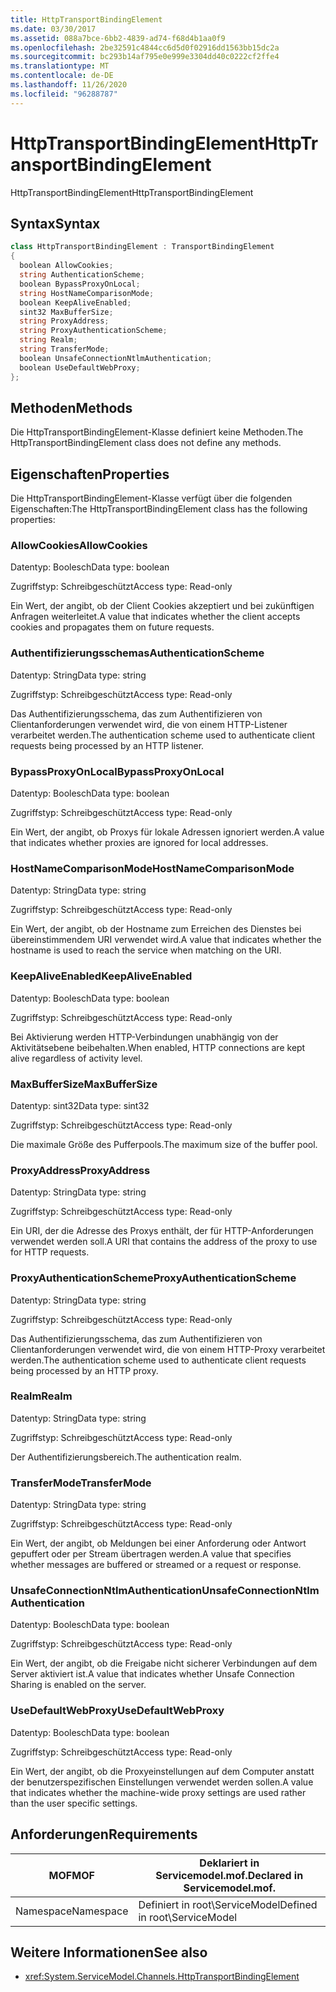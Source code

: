 ```yaml
---
title: HttpTransportBindingElement
ms.date: 03/30/2017
ms.assetid: 088a7bce-6bb2-4839-ad74-f68d4b1aa0f9
ms.openlocfilehash: 2be32591c4844cc6d5d0f02916dd1563bb15dc2a
ms.sourcegitcommit: bc293b14af795e0e999e3304dd40c0222cf2ffe4
ms.translationtype: MT
ms.contentlocale: de-DE
ms.lasthandoff: 11/26/2020
ms.locfileid: "96288787"
---
```

# <a name="httptransportbindingelement"></a><span data-ttu-id="ee351-102">HttpTransportBindingElement</span><span class="sxs-lookup"><span data-stu-id="ee351-102">HttpTransportBindingElement</span></span>

<span data-ttu-id="ee351-103">HttpTransportBindingElement</span><span class="sxs-lookup"><span data-stu-id="ee351-103">HttpTransportBindingElement</span></span>  
  
## <a name="syntax"></a><span data-ttu-id="ee351-104">Syntax</span><span class="sxs-lookup"><span data-stu-id="ee351-104">Syntax</span></span>  
  
```csharp
class HttpTransportBindingElement : TransportBindingElement  
{  
  boolean AllowCookies;  
  string AuthenticationScheme;  
  boolean BypassProxyOnLocal;  
  string HostNameComparisonMode;  
  boolean KeepAliveEnabled;  
  sint32 MaxBufferSize;  
  string ProxyAddress;  
  string ProxyAuthenticationScheme;  
  string Realm;  
  string TransferMode;  
  boolean UnsafeConnectionNtlmAuthentication;  
  boolean UseDefaultWebProxy;  
};  
```  
  
## <a name="methods"></a><span data-ttu-id="ee351-105">Methoden</span><span class="sxs-lookup"><span data-stu-id="ee351-105">Methods</span></span>  

 <span data-ttu-id="ee351-106">Die HttpTransportBindingElement-Klasse definiert keine Methoden.</span><span class="sxs-lookup"><span data-stu-id="ee351-106">The HttpTransportBindingElement class does not define any methods.</span></span>  
  
## <a name="properties"></a><span data-ttu-id="ee351-107">Eigenschaften</span><span class="sxs-lookup"><span data-stu-id="ee351-107">Properties</span></span>  

 <span data-ttu-id="ee351-108">Die HttpTransportBindingElement-Klasse verfügt über die folgenden Eigenschaften:</span><span class="sxs-lookup"><span data-stu-id="ee351-108">The HttpTransportBindingElement class has the following properties:</span></span>  
  
### <a name="allowcookies"></a><span data-ttu-id="ee351-109">AllowCookies</span><span class="sxs-lookup"><span data-stu-id="ee351-109">AllowCookies</span></span>  

 <span data-ttu-id="ee351-110">Datentyp: Boolesch</span><span class="sxs-lookup"><span data-stu-id="ee351-110">Data type: boolean</span></span>  
  
 <span data-ttu-id="ee351-111">Zugriffstyp: Schreibgeschützt</span><span class="sxs-lookup"><span data-stu-id="ee351-111">Access type: Read-only</span></span>  
  
 <span data-ttu-id="ee351-112">Ein Wert, der angibt, ob der Client Cookies akzeptiert und bei zukünftigen Anfragen weiterleitet.</span><span class="sxs-lookup"><span data-stu-id="ee351-112">A value that indicates whether the client accepts cookies and propagates them on future requests.</span></span>  
  
### <a name="authenticationscheme"></a><span data-ttu-id="ee351-113">Authentifizierungsschemas</span><span class="sxs-lookup"><span data-stu-id="ee351-113">AuthenticationScheme</span></span>  

 <span data-ttu-id="ee351-114">Datentyp: String</span><span class="sxs-lookup"><span data-stu-id="ee351-114">Data type: string</span></span>  
  
 <span data-ttu-id="ee351-115">Zugriffstyp: Schreibgeschützt</span><span class="sxs-lookup"><span data-stu-id="ee351-115">Access type: Read-only</span></span>  
  
 <span data-ttu-id="ee351-116">Das Authentifizierungsschema, das zum Authentifizieren von Clientanforderungen verwendet wird, die von einem HTTP-Listener verarbeitet werden.</span><span class="sxs-lookup"><span data-stu-id="ee351-116">The authentication scheme used to authenticate client requests being processed by an HTTP listener.</span></span>  
  
### <a name="bypassproxyonlocal"></a><span data-ttu-id="ee351-117">BypassProxyOnLocal</span><span class="sxs-lookup"><span data-stu-id="ee351-117">BypassProxyOnLocal</span></span>  

 <span data-ttu-id="ee351-118">Datentyp: Boolesch</span><span class="sxs-lookup"><span data-stu-id="ee351-118">Data type: boolean</span></span>  
  
 <span data-ttu-id="ee351-119">Zugriffstyp: Schreibgeschützt</span><span class="sxs-lookup"><span data-stu-id="ee351-119">Access type: Read-only</span></span>  
  
 <span data-ttu-id="ee351-120">Ein Wert, der angibt, ob Proxys für lokale Adressen ignoriert werden.</span><span class="sxs-lookup"><span data-stu-id="ee351-120">A value that indicates whether proxies are ignored for local addresses.</span></span>  
  
### <a name="hostnamecomparisonmode"></a><span data-ttu-id="ee351-121">HostNameComparisonMode</span><span class="sxs-lookup"><span data-stu-id="ee351-121">HostNameComparisonMode</span></span>  

 <span data-ttu-id="ee351-122">Datentyp: String</span><span class="sxs-lookup"><span data-stu-id="ee351-122">Data type: string</span></span>  
  
 <span data-ttu-id="ee351-123">Zugriffstyp: Schreibgeschützt</span><span class="sxs-lookup"><span data-stu-id="ee351-123">Access type: Read-only</span></span>  
  
 <span data-ttu-id="ee351-124">Ein Wert, der angibt, ob der Hostname zum Erreichen des Dienstes bei übereinstimmendem URI verwendet wird.</span><span class="sxs-lookup"><span data-stu-id="ee351-124">A value that indicates whether the hostname is used to reach the service when matching on the URI.</span></span>  
  
### <a name="keepaliveenabled"></a><span data-ttu-id="ee351-125">KeepAliveEnabled</span><span class="sxs-lookup"><span data-stu-id="ee351-125">KeepAliveEnabled</span></span>  

 <span data-ttu-id="ee351-126">Datentyp: Boolesch</span><span class="sxs-lookup"><span data-stu-id="ee351-126">Data type: boolean</span></span>  
  
 <span data-ttu-id="ee351-127">Zugriffstyp: Schreibgeschützt</span><span class="sxs-lookup"><span data-stu-id="ee351-127">Access type: Read-only</span></span>  
  
 <span data-ttu-id="ee351-128">Bei Aktivierung werden HTTP-Verbindungen unabhängig von der Aktivitätsebene beibehalten.</span><span class="sxs-lookup"><span data-stu-id="ee351-128">When enabled, HTTP connections are kept alive regardless of activity level.</span></span>  
  
### <a name="maxbuffersize"></a><span data-ttu-id="ee351-129">MaxBufferSize</span><span class="sxs-lookup"><span data-stu-id="ee351-129">MaxBufferSize</span></span>  

 <span data-ttu-id="ee351-130">Datentyp: sint32</span><span class="sxs-lookup"><span data-stu-id="ee351-130">Data type: sint32</span></span>  
  
 <span data-ttu-id="ee351-131">Zugriffstyp: Schreibgeschützt</span><span class="sxs-lookup"><span data-stu-id="ee351-131">Access type: Read-only</span></span>  
  
 <span data-ttu-id="ee351-132">Die maximale Größe des Pufferpools.</span><span class="sxs-lookup"><span data-stu-id="ee351-132">The maximum size of the buffer pool.</span></span>  
  
### <a name="proxyaddress"></a><span data-ttu-id="ee351-133">ProxyAddress</span><span class="sxs-lookup"><span data-stu-id="ee351-133">ProxyAddress</span></span>  

 <span data-ttu-id="ee351-134">Datentyp: String</span><span class="sxs-lookup"><span data-stu-id="ee351-134">Data type: string</span></span>  
  
 <span data-ttu-id="ee351-135">Zugriffstyp: Schreibgeschützt</span><span class="sxs-lookup"><span data-stu-id="ee351-135">Access type: Read-only</span></span>  
  
 <span data-ttu-id="ee351-136">Ein URI, der die Adresse des Proxys enthält, der für HTTP-Anforderungen verwendet werden soll.</span><span class="sxs-lookup"><span data-stu-id="ee351-136">A URI that contains the address of the proxy to use for HTTP requests.</span></span>  
  
### <a name="proxyauthenticationscheme"></a><span data-ttu-id="ee351-137">ProxyAuthenticationScheme</span><span class="sxs-lookup"><span data-stu-id="ee351-137">ProxyAuthenticationScheme</span></span>  

 <span data-ttu-id="ee351-138">Datentyp: String</span><span class="sxs-lookup"><span data-stu-id="ee351-138">Data type: string</span></span>  
  
 <span data-ttu-id="ee351-139">Zugriffstyp: Schreibgeschützt</span><span class="sxs-lookup"><span data-stu-id="ee351-139">Access type: Read-only</span></span>  
  
 <span data-ttu-id="ee351-140">Das Authentifizierungsschema, das zum Authentifizieren von Clientanforderungen verwendet wird, die von einem HTTP-Proxy verarbeitet werden.</span><span class="sxs-lookup"><span data-stu-id="ee351-140">The authentication scheme used to authenticate client requests being processed by an HTTP proxy.</span></span>  
  
### <a name="realm"></a><span data-ttu-id="ee351-141">Realm</span><span class="sxs-lookup"><span data-stu-id="ee351-141">Realm</span></span>  

 <span data-ttu-id="ee351-142">Datentyp: String</span><span class="sxs-lookup"><span data-stu-id="ee351-142">Data type: string</span></span>  
  
 <span data-ttu-id="ee351-143">Zugriffstyp: Schreibgeschützt</span><span class="sxs-lookup"><span data-stu-id="ee351-143">Access type: Read-only</span></span>  
  
 <span data-ttu-id="ee351-144">Der Authentifizierungsbereich.</span><span class="sxs-lookup"><span data-stu-id="ee351-144">The authentication realm.</span></span>  
  
### <a name="transfermode"></a><span data-ttu-id="ee351-145">TransferMode</span><span class="sxs-lookup"><span data-stu-id="ee351-145">TransferMode</span></span>  

 <span data-ttu-id="ee351-146">Datentyp: String</span><span class="sxs-lookup"><span data-stu-id="ee351-146">Data type: string</span></span>  
  
 <span data-ttu-id="ee351-147">Zugriffstyp: Schreibgeschützt</span><span class="sxs-lookup"><span data-stu-id="ee351-147">Access type: Read-only</span></span>  
  
 <span data-ttu-id="ee351-148">Ein Wert, der angibt, ob Meldungen bei einer Anforderung oder Antwort gepuffert oder per Stream übertragen werden.</span><span class="sxs-lookup"><span data-stu-id="ee351-148">A value that specifies whether messages are buffered or streamed or a request or response.</span></span>  
  
### <a name="unsafeconnectionntlmauthentication"></a><span data-ttu-id="ee351-149">UnsafeConnectionNtlmAuthentication</span><span class="sxs-lookup"><span data-stu-id="ee351-149">UnsafeConnectionNtlmAuthentication</span></span>  

 <span data-ttu-id="ee351-150">Datentyp: Boolesch</span><span class="sxs-lookup"><span data-stu-id="ee351-150">Data type: boolean</span></span>  
  
 <span data-ttu-id="ee351-151">Zugriffstyp: Schreibgeschützt</span><span class="sxs-lookup"><span data-stu-id="ee351-151">Access type: Read-only</span></span>  
  
 <span data-ttu-id="ee351-152">Ein Wert, der angibt, ob die Freigabe nicht sicherer Verbindungen auf dem Server aktiviert ist.</span><span class="sxs-lookup"><span data-stu-id="ee351-152">A value that indicates whether Unsafe Connection Sharing is enabled on the server.</span></span>  
  
### <a name="usedefaultwebproxy"></a><span data-ttu-id="ee351-153">UseDefaultWebProxy</span><span class="sxs-lookup"><span data-stu-id="ee351-153">UseDefaultWebProxy</span></span>  

 <span data-ttu-id="ee351-154">Datentyp: Boolesch</span><span class="sxs-lookup"><span data-stu-id="ee351-154">Data type: boolean</span></span>  
  
 <span data-ttu-id="ee351-155">Zugriffstyp: Schreibgeschützt</span><span class="sxs-lookup"><span data-stu-id="ee351-155">Access type: Read-only</span></span>  
  
 <span data-ttu-id="ee351-156">Ein Wert, der angibt, ob die Proxyeinstellungen auf dem Computer anstatt der benutzerspezifischen Einstellungen verwendet werden sollen.</span><span class="sxs-lookup"><span data-stu-id="ee351-156">A value that indicates whether the machine-wide proxy settings are used rather than the user specific settings.</span></span>  
  
## <a name="requirements"></a><span data-ttu-id="ee351-157">Anforderungen</span><span class="sxs-lookup"><span data-stu-id="ee351-157">Requirements</span></span>  
  
|<span data-ttu-id="ee351-158">MOF</span><span class="sxs-lookup"><span data-stu-id="ee351-158">MOF</span></span>|<span data-ttu-id="ee351-159">Deklariert in Servicemodel.mof.</span><span class="sxs-lookup"><span data-stu-id="ee351-159">Declared in Servicemodel.mof.</span></span>|  
|---------|-----------------------------------|  
|<span data-ttu-id="ee351-160">Namespace</span><span class="sxs-lookup"><span data-stu-id="ee351-160">Namespace</span></span>|<span data-ttu-id="ee351-161">Definiert in root\ServiceModel</span><span class="sxs-lookup"><span data-stu-id="ee351-161">Defined in root\ServiceModel</span></span>|  
  
## <a name="see-also"></a><span data-ttu-id="ee351-162">Weitere Informationen</span><span class="sxs-lookup"><span data-stu-id="ee351-162">See also</span></span>

- <xref:System.ServiceModel.Channels.HttpTransportBindingElement>
